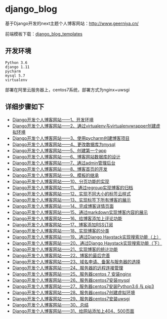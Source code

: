 # django_blog
基于Django开发的next主题个人博客网站：http://www.geerniya.cn/

前端模板下载：[django_blog_templates](https://github.com/geerniya/django_blog_templates)

## 开发环境

```
Python 3.6
django 1.11
pycharm
mysql 5.7
virtualenv
```
部署在阿里云服务器上，centos7系统，部署方式为nginx+uwsgi

## 详细步骤如下

-  [Django开发个人博客网站——1、开发环境](http://www.geerniya.cn/blog/17/)
- [Django开发个人博客网站——2、通过virtualenv与virtualenvwrapper创建虚拟环境](http://www.geerniya.cn/blog/18/)
- [Django开发个人博客网站——3、使用pycharm创建博客项目](http://www.geerniya.cn/blog/19/)
- [Django开发个人博客网站——4、更改数据库为mysql](http://www.geerniya.cn/blog/20/)
- [Django开发个人博客网站——5、创建第一个app](http://www.geerniya.cn/blog/21/)
- [Django开发个人博客网站——6、博客网站数据库的设计](http://www.geerniya.cn/blog/23/)
- [Django开发个人博客网站——7、通过admin管理后台](http://www.geerniya.cn/blog/24/)
- [Django开发个人博客网站——8、博客首页的开发](http://www.geerniya.cn/blog/25/)
- [Django开发个人博客网站——9、模板的继承](http://www.geerniya.cn/blog/26/)
- [Django开发个人博客网站——10、分页功能的实现](http://www.geerniya.cn/blog/27/)
- [Django开发个人博客网站——11、通过regroup实现博客的归档](http://www.geerniya.cn/blog/28/)
- [Django开发个人博客网站——12、实现不同大小的标签云样式](http://www.geerniya.cn/blog/29/)
- [Django开发个人博客网站——13、实现标签下所有博客的展示](http://www.geerniya.cn/blog/31/)
- [Django开发个人博客网站——14、完成博客详情页面](http://www.geerniya.cn/blog/32/)
- [Django开发个人博客网站——15、通过markdown实现博客内容的展示](http://www.geerniya.cn/blog/33/)
- [Django开发个人博客网站——16、给博客添加上评论功能](http://www.geerniya.cn/blog/34/)
- [Django开发个人博客网站——17、博客添加RSS订阅](http://www.geerniya.cn/blog/35/)
- [Django开发个人博客网站——18、实现博客的分类](http://www.geerniya.cn/blog/36/)
- [Django开发个人博客网站——19、通过Django Haystack实现搜索功能（上）](http://www.geerniya.cn/blog/37/)
- [Django开发个人博客网站——20、通过Django Haystack实现搜索功能（下）](http://www.geerniya.cn/blog/38/)
- [Django开发个人博客网站——21、实现博客的统计功能](http://www.geerniya.cn/blog/40/)
- [Django开发个人博客网站——22、博客的最后完善](http://www.geerniya.cn/blog/41/)
- [Django开发个人博客网站——23、域名申请、备案与服务器的选择](http://www.geerniya.cn/blog/42/)
- [Django开发个人博客网站——24、服务器的远程连接管理](http://www.geerniya.cn/blog/43/)
- [Django开发个人博客网站——25、服务器centos 7 安装nginx](http://www.geerniya.cn/blog/44/)
- [Django开发个人博客网站——26、服务器centos7安装mysql](http://www.geerniya.cn/blog/45/)
- [Django开发个人博客网站——27、服务器centos7安装Python3.6 与 pip3](http://www.geerniya.cn/blog/46/)
- [Django开发个人博客网站——28、服务器centos7创建虚拟环境](http://www.geerniya.cn/blog/47/)
- [Django开发个人博客网站——29、服务器centos7安装uwsgi](http://www.geerniya.cn/blog/48/)
- [Django开发个人博客网站——30、总结](http://www.geerniya.cn/blog/49/)
- [Django开发个人博客网站——31、给网站添加上404、500页面](http://www.geerniya.cn/blog/50/)
